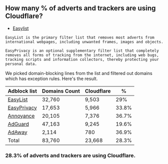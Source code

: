 ## How many % of adverts and trackers are using Cloudflare?


- [Easylist](https://web.archive.org/web/20210516110248/https://easylist.to/)
```
EasyList is the primary filter list that removes most adverts from international webpages, including unwanted frames, images and objects.

EasyPrivacy is an optional supplementary filter list that completely removes all forms of tracking from the internet, including web bugs, tracking scripts and information collectors, thereby protecting your personal data.
```


We picked domain-blocking lines from the list and filtered out domains which has exception rules.
Here's the result.


| Adblock list | Domains Count | Cloudflare | % |
| --- | --- | --- | --- |
| [EasyList](https://easylist.to/easylist/easylist.txt) | 32,760 | 9,503 | 29% |
| [EasyPrivacy](https://easylist.to/easylist/easyprivacy.txt) | 17,653 | 5,966 | 33.8% |
| [Annoyance](https://secure.fanboy.co.nz/fanboy-annoyance.txt) | 20,105 | 7,376 | 36.7% |
| [AdGuard](https://adguardteam.github.io/AdGuardSDNSFilter/Filters/filter.txt) | 47,163 | 9,245 | 19.6% |
| [AdAway](https://raw.githubusercontent.com/AdAway/adaway.github.io/master/hosts.txt) | 2,114 | 780 | 36.9% |
| Total | 83,760 | 23,668 | 28.3% |


### 28.3% of adverts and trackers are using Cloudflare.